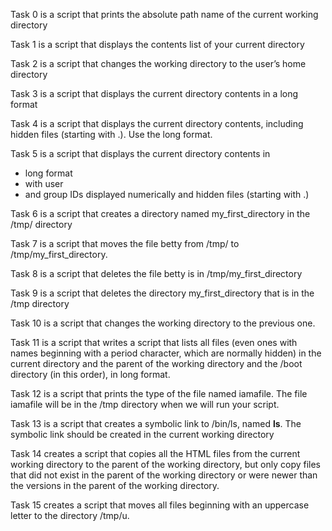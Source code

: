 Task 0 is a script that prints the absolute path name of the current working directory

Task 1 is a script that displays the contents list of your current directory

Task 2 is a script that changes the working directory to the user’s home directory

Task 3 is a script that displays the current directory contents in a long format

Task 4 is a script that displays the current directory contents, including hidden files (starting with .). Use the long format.

Task 5 is a script that displays the current directory contents in 
- long format
- with user 
- and group IDs displayed numerically and hidden files (starting with .)

Task 6 is a script that creates a directory named my_first_directory in the /tmp/ directory

Task 7 is a script that moves the file betty from /tmp/ to /tmp/my_first_directory.

Task 8 is a script that deletes the file betty is in /tmp/my_first_directory

Task 9 is a script that deletes the directory my_first_directory that is in the /tmp directory

Task 10 is a script that changes the working directory to the previous one.

Task 11 is a script that writes a script that lists all files (even ones with names beginning with a period character, which are normally hidden) in the current directory and the parent of the working directory and the /boot directory (in this order), in long format.

Task 12 is a script that prints the type of the file named iamafile. The file iamafile will be in the /tmp directory when we will run your script.

Task 13 is a script that creates a symbolic link to /bin/ls, named __ls__. The symbolic link should be created in the current working directory

Task 14 creates a script that copies all the HTML files from the current working directory to the parent of the working directory, but only copy files that did not exist in the parent of the working directory or were newer than the versions in the parent of the working directory.

Task 15 creates a script that moves all files beginning with an uppercase letter to the directory /tmp/u.

